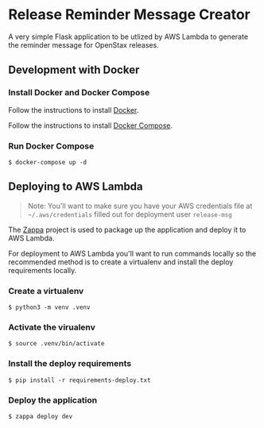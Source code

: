 # Release Reminder Message Creator

A very simple Flask application to be utlized by AWS Lambda to generate the reminder message for OpenStax releases.

## Development with Docker

### Install Docker and Docker Compose

Follow the instructions to install [Docker](https://docs.docker.com/install/).

Follow the instructions to install [Docker Compose](https://docs.docker.com/compose/install/).

### Run Docker Compose

    $ docker-compose up -d

## Deploying to AWS Lambda

> Note: You'll want to make sure you have your AWS credentials file at `~/.aws/credentials` filled out for deployment user `release-msg`

The [Zappa](https://github.com/Miserlou/Zappa) project is used to package up the application and deploy it to AWS Lambda.

For deployment to AWS Lambda you'll want to run commands locally so the recommended method is to create a virtualenv and install the deploy requirements locally.

### Create a virtualenv

    $ python3 -m venv .venv

### Activate the virualenv

    $ source .venv/bin/activate

### Install the deploy requirements

    $ pip install -r requirements-deploy.txt

### Deploy the application

    $ zappa deploy dev
